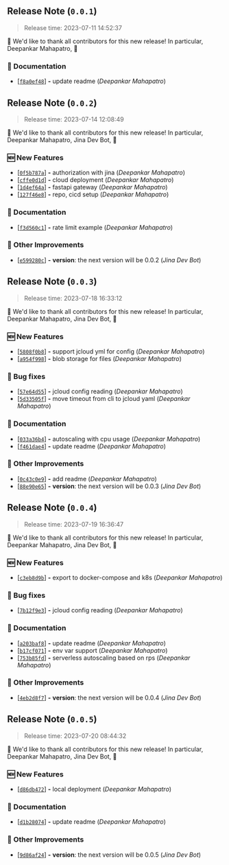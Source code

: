 






<a name=release-note-0-0-1></a>
## Release Note (`0.0.1`)

> Release time: 2023-07-11 14:52:37



🙇 We'd like to thank all contributors for this new release! In particular,
 Deepankar Mahapatro,  🙇


### 📗 Documentation

 - [[```f8a0ef48```](https://github.com/jina-ai/langchain-serve/commit/f8a0ef483f25b399c9f947738fcae443ff703bfb)] __-__ update readme (*Deepankar Mahapatro*)

<a name=release-note-0-0-2></a>
## Release Note (`0.0.2`)

> Release time: 2023-07-14 12:08:49



🙇 We'd like to thank all contributors for this new release! In particular,
 Deepankar Mahapatro,  Jina Dev Bot,  🙇


### 🆕 New Features

 - [[```0f5b787a```](https://github.com/jina-ai/langchain-serve/commit/0f5b787a7018a6901eb89e68e3f99bc5ad21321e)] __-__ authorization with jina (*Deepankar Mahapatro*)
 - [[```cffe0d1d```](https://github.com/jina-ai/langchain-serve/commit/cffe0d1d39208e88d77c9cc18498a67f537f7db2)] __-__ cloud deployment (*Deepankar Mahapatro*)
 - [[```1d4ef64a```](https://github.com/jina-ai/langchain-serve/commit/1d4ef64a5b65629d5d1d47bffaa1b3c98b6dd78e)] __-__ fastapi gateway (*Deepankar Mahapatro*)
 - [[```127f46e8```](https://github.com/jina-ai/langchain-serve/commit/127f46e89953e08f56393c4f64c05025ecea1251)] __-__ repo, cicd setup (*Deepankar Mahapatro*)

### 📗 Documentation

 - [[```f3d560c1```](https://github.com/jina-ai/langchain-serve/commit/f3d560c108350b9677c8eae4f18cff6304fbbaff)] __-__ rate limit example (*Deepankar Mahapatro*)

### 🍹 Other Improvements

 - [[```e599280c```](https://github.com/jina-ai/langchain-serve/commit/e599280c299bc8eef770ee2ac727c62b94aae4dd)] __-__ __version__: the next version will be 0.0.2 (*Jina Dev Bot*)

<a name=release-note-0-0-3></a>
## Release Note (`0.0.3`)

> Release time: 2023-07-18 16:33:12



🙇 We'd like to thank all contributors for this new release! In particular,
 Deepankar Mahapatro,  Jina Dev Bot,  🙇


### 🆕 New Features

 - [[```5808f0b8```](https://github.com/jina-ai/langchain-serve/commit/5808f0b83b641df67ee5746643f39f0ef0fe0aae)] __-__ support jcloud yml for config (*Deepankar Mahapatro*)
 - [[```a954f998```](https://github.com/jina-ai/langchain-serve/commit/a954f9985a29fe51b8676de34b4bde1ffdbecec7)] __-__ blob storage for files (*Deepankar Mahapatro*)

### 🐞 Bug fixes

 - [[```57e64d55```](https://github.com/jina-ai/langchain-serve/commit/57e64d559a74e1478afa84b51268dc9766121386)] __-__ jcloud config reading (*Deepankar Mahapatro*)
 - [[```5d33505f```](https://github.com/jina-ai/langchain-serve/commit/5d33505f92766c54dc3333cf0831b72232406535)] __-__ move timeout from cli to jcloud yaml (*Deepankar Mahapatro*)

### 📗 Documentation

 - [[```033a36b4```](https://github.com/jina-ai/langchain-serve/commit/033a36b42414f7b3b3c7cdb7f54f6a46be11793c)] __-__ autoscaling with cpu usage (*Deepankar Mahapatro*)
 - [[```f461dae4```](https://github.com/jina-ai/langchain-serve/commit/f461dae4f98e7a3ec4e2352931a0f6e17503e33c)] __-__ update readme (*Deepankar Mahapatro*)

### 🍹 Other Improvements

 - [[```0c43c0e9```](https://github.com/jina-ai/langchain-serve/commit/0c43c0e9b3595b99580a3a851476fbd52e44b92f)] __-__ add readme (*Deepankar Mahapatro*)
 - [[```88e90e65```](https://github.com/jina-ai/langchain-serve/commit/88e90e65dbb7e2a0d2e413610d90738ce95763cd)] __-__ __version__: the next version will be 0.0.3 (*Jina Dev Bot*)

<a name=release-note-0-0-4></a>
## Release Note (`0.0.4`)

> Release time: 2023-07-19 16:36:47



🙇 We'd like to thank all contributors for this new release! In particular,
 Deepankar Mahapatro,  Jina Dev Bot,  🙇


### 🆕 New Features

 - [[```c3eb8d9b```](https://github.com/jina-ai/langchain-serve/commit/c3eb8d9b1212dae68eb77d39ab620610ccbb4da8)] __-__ export to docker-compose and k8s (*Deepankar Mahapatro*)

### 🐞 Bug fixes

 - [[```7b12f9e3```](https://github.com/jina-ai/langchain-serve/commit/7b12f9e35d1609804f55ff8c5bcedae4e563f775)] __-__ jcloud config reading (*Deepankar Mahapatro*)

### 📗 Documentation

 - [[```a203baf8```](https://github.com/jina-ai/langchain-serve/commit/a203baf8abeb836964d8edd7b59c9589635e27e5)] __-__ update readme (*Deepankar Mahapatro*)
 - [[```b17cf071```](https://github.com/jina-ai/langchain-serve/commit/b17cf071f181511d46ba2b57241b6c544223bc7f)] __-__ env var support (*Deepankar Mahapatro*)
 - [[```753b85fd```](https://github.com/jina-ai/langchain-serve/commit/753b85fde708339b891defc66ad461236781bd1c)] __-__ serverless autoscaling based on rps (*Deepankar Mahapatro*)

### 🍹 Other Improvements

 - [[```4eb2d8f7```](https://github.com/jina-ai/langchain-serve/commit/4eb2d8f7209bc2c20ca29b7cf6ed6cabee733dbb)] __-__ __version__: the next version will be 0.0.4 (*Jina Dev Bot*)

<a name=release-note-0-0-5></a>
## Release Note (`0.0.5`)

> Release time: 2023-07-20 08:44:32



🙇 We'd like to thank all contributors for this new release! In particular,
 Deepankar Mahapatro,  Jina Dev Bot,  🙇


### 🆕 New Features

 - [[```d86db472```](https://github.com/jina-ai/langchain-serve/commit/d86db472b2501ef6cbe2525bd7f20d387d237956)] __-__ local deployment (*Deepankar Mahapatro*)

### 📗 Documentation

 - [[```d1b28074```](https://github.com/jina-ai/langchain-serve/commit/d1b28074a5e34a54c17e0364aaa2ab60f61e5ca2)] __-__ update readme (*Deepankar Mahapatro*)

### 🍹 Other Improvements

 - [[```9d86af24```](https://github.com/jina-ai/langchain-serve/commit/9d86af24e25ae5e029bef0491c547a28c8fb5158)] __-__ __version__: the next version will be 0.0.5 (*Jina Dev Bot*)

